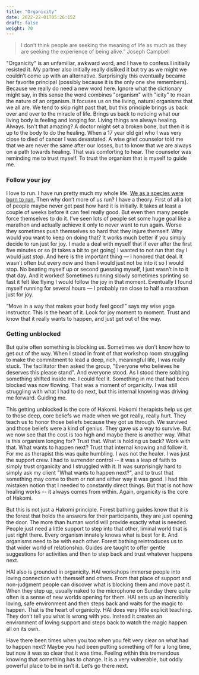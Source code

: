 ```yaml
---
title: "Organicity"
date: 2022-22-01T05:26:15Z
draft: false
weight: 70
---
```

> I don’t think people are seeking the meaning of life as much as they are seeking the experience of being alive.”
Joseph Campbell

"Organicity" is an unfamiliar, awkward word, and I have to confess I initially resisted it. My partner also initially really disliked it but try as we might we couldn’t come up with an alternative. Surprisingly this eventually became her favorite principal (possibly because it is the only one she remembers).  Because we really do need a new word here. Ignore what the dictionary might say, in this sense the word combines "organism" with "icity" to mean the nature of an organism. It focuses us on the living, natural organisms that we all are. We tend to skip right past that, but this principle brings us back over and over to the miracle of life. Brings us back to noticing what our living body is feeling and longing for. Living things are always healing. Always. Isn't that amazing? A doctor might set a broken bone, but then it is up to the body to do the healing. When a 17 year old girl who I was very close to died of cancer I was devastated. A wise grief counselor told me that we are never the same after our losses, but to know that we are always on a path towards healing. That was comforting to hear. The counselor was reminding me to trust myself. To trust the organism that is myself to guide me.

### Follow your joy

I love to run. I have run pretty much my whole life. [We as a species were born to run.][1] Then why don’t more of us run? I have a theory. First of all a lot of people maybe never get past how hard it is initially. It takes at least a couple of weeks before it can feel really good. But even then many people force themselves to do it. I’ve seen lots of people set some huge goal like a marathon and actually achieve it only to never want to run again. Worse they sometimes push themselves so hard that they injure themself. Why would you want to keep on doing that? It works much better if you simply decide to run just for joy. I made a deal with myself that if ever after the first five minutes or so (it takes a bit to get going) I wanted to not run that day I would just stop. And here is the important thing — I honored that deal. It wasn’t often but every now and then I would just not be into it so I would stop. No beating myself up or second guessing myself, I just wasn’t in to it that day. And it worked!  Sometimes running slowly sometimes sprinting so fast it felt like flying I would follow the joy in that moment. Eventually I found myself running for several hours — I probably ran close to half a marathon just for joy.
 
“Move in a way that makes your body feel good!” says my wise yoga instructor. This is the heart of it. Look for joy moment to moment. Trust and know that it really wants to happen, and just get out of the way. 

### Getting unblocked

But quite often something is blocking us.  Sometimes we don’t know how to get out of the way. When I stood in front of that workshop room struggling to make the commitment to lead a deep, rich, meaningful life, I was really stuck. The facilitator then asked the group, "Everyone who believes he deserves this please stand". And everyone stood. As I stood there sobbing something shifted inside me. I could feel it. Something in me that had been blocked was now flowing. That was a moment of organicity. I was still struggling with what I had to do next, but this internal knowing was driving me forward. Guiding me.

This getting unblocked is the core of Hakomi. Hakomi therapists help us get to those deep, core beliefs we made when we got really, really hurt. They teach us to honor those beliefs because they got us through. We survived and those beliefs were a kind of genius. They gave us a way to survive.  But we now see that the cost is too high and maybe there is another way. What is this organism longing for? Trust that. What is holding us back? Work with that. What wants to happen next? Trust that internal knowing and follow it. For me as therapist this was quite humbling. I was not the healer. I was just the support crew. I had to surrender control -- it was a leap of faith to simply trust organicity and I struggled with it. It was surprisingly hard to simply ask my client "What wants to happen next?", and to trust that something may come to them or not and either way it was good. I had this mistaken notion that I needed to constantly direct things. But that is not how healing works -- it always comes from within. Again, organicity is the core of Hakomi.

But this is not just a Hakomi principle. Forest bathing guides know that it is the forest that holds the answers for their participants, they are just opening the door. The more than human world will provide exactly what is needed. People just need a little support to step into that other, liminal world that is just right there. Every organism innately knows what is best for it. And organisms need to be with each other. Forest bathing reintroduces us to that wider world of relationship. Guides are taught to offer gentle suggestions for activities and then to step back and trust whatever happens next.

HAI also is grounded in organicity. HAI workshops immerse people into loving connection with themself and others. From that place of support and non-judgment people can discover what is blocking them and move past it. When they step up, usually naked to the microphone on Sunday there quite often is a sense of new worlds opening for them. HAI sets up an incredibly loving, safe environment and then steps back and waits for the magic to happen. That is the heart of organicity. HAI does very little explicit teaching. They don’t tell you what is wrong with you. Instead it creates an environment of loving support and steps back to watch the magic happen all on its own.

Have there been times when you too when you felt very clear on what had to happen next? Maybe you had been putting something off for a long time, but now it was so clear that it was time. Feeling within this tremendous knowing that something has to change. It is a very vulnerable, but oddly powerful place to be in isn’t it. Let’s go there next.

[1]:	https://www.chrismcdougall.com/born-to-run/